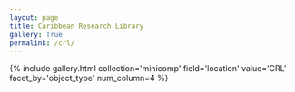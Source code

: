 ```yaml
---
layout: page
title: Caribbean Research Library
gallery: True
permalink: /crl/
---
```



{% include gallery.html collection='minicomp' field='location' value='CRL' facet_by='object_type' num_column=4 %}